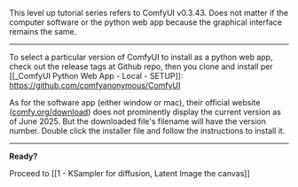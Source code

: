 This level up tutorial series refers to ComfyUI v0.3.43. Does not matter if the computer software or the python web app because the graphical interface remains the same.

---

To select a particular version of ComfyUI to install as a python web app, check out the release tags at Github repo, then you clone and install per [[_ComfyUI Python Web App - Local - SETUP]]:
https://github.com/comfyanonymous/ComfyUI

As for the software app (either window or mac), their official website ([comfy.org/download](https://www.comfy.org/download)) does not prominently display the current version as of June 2025. But the downloaded file's filename will have the version number. Double click the installer file and follow the instructions to install it.

---

**Ready?**

Proceed to [[1 - KSampler for diffusion, Latent Image the canvas]]